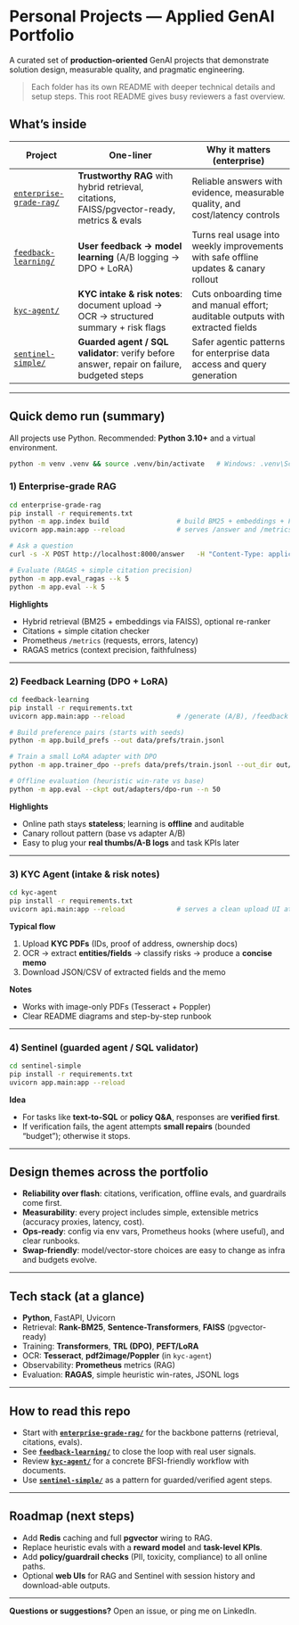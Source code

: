 # Personal Projects — Applied GenAI Portfolio

A curated set of **production-oriented** GenAI projects that demonstrate solution design, measurable quality, and pragmatic engineering.

> Each folder has its own README with deeper technical details and setup steps. This root README gives busy reviewers a fast overview.

## What’s inside

| Project | One-liner | Why it matters (enterprise) |
|---|---|---|
| [`enterprise-grade-rag/`](enterprise-grade-rag) | **Trustworthy RAG** with hybrid retrieval, citations, FAISS/pgvector-ready, metrics & evals | Reliable answers with evidence, measurable quality, and cost/latency controls |
| [`feedback-learning/`](feedback-learning) | **User feedback → model learning** (A/B logging → DPO + LoRA) | Turns real usage into weekly improvements with safe offline updates & canary rollout |
| [`kyc-agent/`](kyc-agent) | **KYC intake & risk notes**: document upload → OCR → structured summary + risk flags | Cuts onboarding time and manual effort; auditable outputs with extracted fields |
| [`sentinel-simple/`](sentinel-simple) | **Guarded agent / SQL validator**: verify before answer, repair on failure, budgeted steps | Safer agentic patterns for enterprise data access and query generation |

---

## Quick demo run (summary)

All projects use Python. Recommended: **Python 3.10+** and a virtual environment.

```bash
python -m venv .venv && source .venv/bin/activate   # Windows: .venv\Scripts\activate
```

### 1) Enterprise-grade RAG
```bash
cd enterprise-grade-rag
pip install -r requirements.txt
python -m app.index build                 # build BM25 + embeddings + FAISS
uvicorn app.main:app --reload             # serves /answer and /metrics

# Ask a question
curl -s -X POST http://localhost:8000/answer   -H "Content-Type: application/json"   -d '{"question":"What are the controls for customer data access?"}' | jq .

# Evaluate (RAGAS + simple citation precision)
python -m app.eval_ragas --k 5
python -m app.eval --k 5
```

**Highlights**
- Hybrid retrieval (BM25 + embeddings via FAISS), optional re-ranker  
- Citations + simple citation checker  
- Prometheus `/metrics` (requests, errors, latency)  
- RAGAS metrics (context precision, faithfulness)

---

### 2) Feedback Learning (DPO + LoRA)
```bash
cd feedback-learning
pip install -r requirements.txt
uvicorn app.main:app --reload             # /generate (A/B), /feedback (log)

# Build preference pairs (starts with seeds)
python -m app.build_prefs --out data/prefs/train.jsonl

# Train a small LoRA adapter with DPO
python -m app.trainer_dpo --prefs data/prefs/train.jsonl --out_dir out/adapters/dpo-run

# Offline evaluation (heuristic win-rate vs base)
python -m app.eval --ckpt out/adapters/dpo-run --n 50
```

**Highlights**
- Online path stays **stateless**; learning is **offline** and auditable  
- Canary rollout pattern (base vs adapter A/B)  
- Easy to plug your **real thumbs/A-B logs** and task KPIs later

---

### 3) KYC Agent (intake & risk notes)
```bash
cd kyc-agent
pip install -r requirements.txt
uvicorn api.main:app --reload             # serves a clean upload UI at /
```

**Typical flow**
1. Upload **KYC PDFs** (IDs, proof of address, ownership docs)  
2. OCR → extract **entities/fields** → classify risks → produce a **concise memo**  
3. Download JSON/CSV of extracted fields and the memo

**Notes**
- Works with image-only PDFs (Tesseract + Poppler)  
- Clear README diagrams and step-by-step runbook

---

### 4) Sentinel (guarded agent / SQL validator)
```bash
cd sentinel-simple
pip install -r requirements.txt
uvicorn app.main:app --reload
```

**Idea**
- For tasks like **text-to-SQL** or **policy Q&A**, responses are **verified first**.  
- If verification fails, the agent attempts **small repairs** (bounded “budget”); otherwise it stops.

---

## Design themes across the portfolio

- **Reliability over flash**: citations, verification, offline evals, and guardrails come first.  
- **Measurability**: every project includes simple, extensible metrics (accuracy proxies, latency, cost).  
- **Ops-ready**: config via env vars, Prometheus hooks (where useful), and clear runbooks.  
- **Swap-friendly**: model/vector-store choices are easy to change as infra and budgets evolve.

---

## Tech stack (at a glance)

- **Python**, FastAPI, Uvicorn  
- Retrieval: **Rank-BM25**, **Sentence-Transformers**, **FAISS** (pgvector-ready)  
- Training: **Transformers**, **TRL (DPO)**, **PEFT/LoRA**  
- OCR: **Tesseract**, **pdf2image/Poppler** (in `kyc-agent`)  
- Observability: **Prometheus** metrics (RAG)  
- Evaluation: **RAGAS**, simple heuristic win-rates, JSONL logs

---

## How to read this repo

- Start with **[`enterprise-grade-rag/`](enterprise-grade-rag)** for the backbone patterns (retrieval, citations, evals).  
- See **[`feedback-learning/`](feedback-learning)** to close the loop with real user signals.  
- Review **[`kyc-agent/`](kyc-agent)** for a concrete BFSI-friendly workflow with documents.  
- Use **[`sentinel-simple/`](sentinel-simple)** as a pattern for guarded/verified agent steps.

---

## Roadmap (next steps)

- Add **Redis** caching and full **pgvector** wiring to RAG.  
- Replace heuristic evals with a **reward model** and **task-level KPIs**.  
- Add **policy/guardrail checks** (PII, toxicity, compliance) to all online paths.  
- Optional **web UIs** for RAG and Sentinel with session history and download-able outputs.

---

**Questions or suggestions?** Open an issue, or ping me on LinkedIn.
